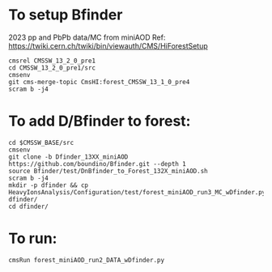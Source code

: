 To setup Bfinder
=====

2023 pp and PbPb data/MC from miniAOD
Ref: https://twiki.cern.ch/twiki/bin/viewauth/CMS/HiForestSetup

```
cmsrel CMSSW_13_2_0_pre1
cd CMSSW_13_2_0_pre1/src
cmsenv
git cms-merge-topic CmsHI:forest_CMSSW_13_1_0_pre4
scram b -j4
```

To add D/Bfinder to forest:
=====

```
cd $CMSSW_BASE/src
cmsenv
git clone -b Dfinder_13XX_miniAOD https://github.com/boundino/Bfinder.git --depth 1
source Bfinder/test/DnBfinder_to_Forest_132X_miniAOD.sh
scram b -j4
mkdir -p dfinder && cp HeavyIonsAnalysis/Configuration/test/forest_miniAOD_run3_MC_wDfinder.py dfinder/
cd dfinder/
```

To run:
=====

```
cmsRun forest_miniAOD_run2_DATA_wDfinder.py
```
